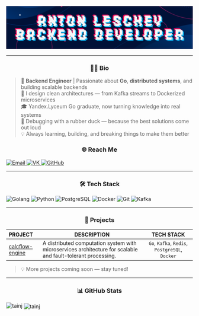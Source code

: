 <div align="center">
  <img src="./img/banner.png">
</div>

---

<h3 align="center">👨‍💻 Bio</h3>

> 🚀 **Backend Engineer** | Passionate about **Go**, **distributed systems**, and building scalable backends  
> 🔧 I design clean architectures — from Kafka streams to Dockerized microservices  
> 🎓 Yandex.Lyceum Go graduate, now turning knowledge into real systems  
> 🦆 Debugging with a rubber duck — because the best solutions come out loud  
> 💡 Always learning, building, and breaking things to make them better

<h3 align="center">🌐 Reach Me</h3>

<a href="leshyovantoha@yandex.ru">
  <img src="https://img.shields.io/badge/Email-orange?style=for-the-badge&logo=maildotru&logoColor=%23FFFFFF" alt="Email">
</a>
<a href="https://vk.com/id834484148">
  <img src="https://img.shields.io/badge/VK-%230077FF?style=for-the-badge&logo=vk&logoColor=%23FFFFFF" alt="VK">
</a>
<a href="https://github.com/tainj">
  <img src="https://img.shields.io/badge/GitHub-%23181717?style=for-the-badge&logo=github&logoColor=%23FFFFFF" alt="GitHub">
</a>

---

<h3 align="center">🛠️ Tech Stack</h3>

![Golang](https://img.shields.io/badge/Golang-%2300ADD8?style=for-the-badge&logo=go&logoColor=%23FFFFFF&logoSize=10)
![Python](https://img.shields.io/badge/python-%233776AB?style=for-the-badge&logo=python&logoColor=%23FFFFFF)
![PostgreSQL](https://img.shields.io/badge/postgresql-%234169E1?style=for-the-badge&logo=postgresql&logoColor=%23FFFFFF)
![Docker](https://img.shields.io/badge/docker-%232496ED?style=for-the-badge&logo=docker&logoColor=%23FFFFFF)
![Git](https://img.shields.io/badge/Git-%23F05032?style=for-the-badge&logo=git&logoColor=%23FFFFFF)
![Kafka](https://img.shields.io/badge/Kafka-%23231F20?style=for-the-badge&logo=apachekafka&logoColor=%23FFFFFF)

---

<h3 align="center">🎯 Projects</h3>

| PROJECT             | DESCRIPTION                                                                                                   | TECH STACK |
|:--------------------|---------------------------------------------------------------------------------------------------------------| :--: |
| [calcflow-engine](https://github.com/tainj/calcflow-engine) | A distributed computation system with microservices architecture for scalable and fault-tolerant processing. | `Go`, `Kafka`, `Redis`, `PostgreSQL`, `Docker` |

<blockquote>
💡 More projects coming soon — stay tuned! 
</blockquote>

---

<h3 align="center">📊 GitHub Stats</h3>

<p><img align="left" src="https://github-readme-stats.vercel.app/api/top-langs?username=tainj&show_icons=true&locale=en&layout=compact" alt="tainj" /></p>

<p>&nbsp;<img align="center" src="https://github-readme-stats.vercel.app/api?username=tainj&show_icons=true&locale=en" alt="tainj" /></p>